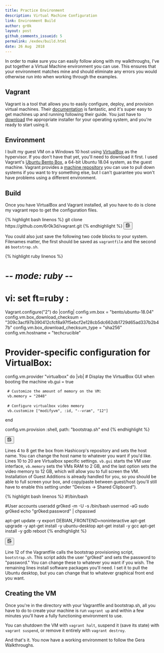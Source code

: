 ```yaml
---
title: Practice Environment
description: Virtual Machine Configuration
link: Environment Build
author: gr0k
layout: post
github_comments_issueid: 5
permalink: /exdev/build.html
date: 26 Aug  2018
---
```


In order to make sure you can easily follow along with my walkthroughs, I've put together a Virtual Machine environment you can use. This ensures that your environment matches mine and should eliminate any errors you would otherwise run into when working through the examples.

## Vagrant

Vagrant is a tool that allows you to easily configure, deploy, and provision virtual machines. Their [documentation](https://www.vagrantup.com/intro/index.html) is         fantastic, and it's super easy to get machines up and running following their guide. You just have to [download](https://www.vagrantup.com/downloads.html) the appropriate installer for your operating system, and you're ready to start using it.

## Environment

I built my guest VM on a Windows 10 host using [VirtualBox](https://www.virtualbox.org/) as the hypervisor. If you don't have that yet, you'll need to download it first. I used Vagrant's [Ubuntu Bento Box](https://app.vagrantup.com/bento/boxes/ubuntu-18.04), a 64-bit Ubuntu 18.04 system, as the guest machine. Vagrant provides a [machine repository](https://app.vagrantup.com/boxes/search) you can use to pull down systems if you want to try something else, but I can't guarantee you won't have problems using a different environment.

## Build

Once you have VirtualBox and Vagrant installed, all you have to do is clone my vagrant repo to get the configuration files.

<div class="code-container">
{% highlight bash linenos %}
git clone https://github.com/6r0k3d/vagrant.git
{% endhighlight %}

<button class="cbtn" data-clipboard-target=".code">
    <img src="/assets/images/clippy.svg" alt="Copy to clipboard" width="13">
</button>

</div>

You could also just save the following two code blocks to your system. Filenames matter, the first should be saved as `vagrantfile` and the second as `bootstrap.sh`.

<div class="code-container">
{% highlight ruby linenos %}

# -*- mode: ruby -*-
# vi: set ft=ruby :

Vagrant.configure("2") do |config|
  config.vm.box = "bento/ubuntu-18.04"
  config.vm.box_download_checksum = "309c3acf97b390412cfcf8a97f5ebcf2e128cb5dc662db1729d65ad337b2b47b"
  config.vm.box_download_checksum_type = "sha256"
  config.vm.hostname = "techcrucible"

  # Provider-specific configuration for VirtualBox:
  config.vm.provider "virtualbox" do |vb|
     # Display the VirtualBox GUI when booting the machine
     vb.gui = true

	 # Customize the amount of memory on the VM:
	 vb.memory = "2048"

	 # Configure virtualbox video memory
	 vb.customize ["modifyvm", :id, "--vram", "12"]
   end

   config.vm.provision :shell, path: "bootstrap.sh"
end
{% endhighlight %}

<button class="cbtn" data-clipboard-target=".code">
    <img src="/assets/images/clippy.svg" alt="Copy to clipboard" width="13">
</button>

</div>

Lines 4 to 8 get the box from Hashicorp's repository and sets the host name. You can change the host name to whatever you want if you'd like. Lines 10 to 20 are Virtualbox specific settings. `vb.gui` starts the VM user interface, `vb.memory`  sets the VMs RAM to 2 GB, and the last option sets the video memory to 12 GB, which will allow you to full screen the VM. Installation of Guest Additions is already handled for you, so you should be able to full screen your box, and copy/paste between guest/host (you'll still have to enable this setting under "Devices -> Shared Clipboard").

<div class="code-container">
{% highlight bash linenos %}
#!/bin/bash

#User accounts
useradd gr0ked -m -U -s /bin/bash
usermod -aG sudo gr0ked
echo "gr0ked:password" | chpasswd

apt-get update -y
export DEBIAN_FRONTEND=noninteractive
apt-get upgrade -y
apt-get install -y ubuntu-desktop
apt-get install -y gcc
apt-get install -y gdb
reboot
{% endhighlight %}

<button class="cbtn" data-clipboard-target=".code">
    <img src="/assets/images/clippy.svg" alt="Copy to clipboard" width="13">
</button>

</div>

Line 12 of the Vagrantfile calls the bootstrap provisioning script, `bootstrap.sh`. This script adds the user "gr0ked" and sets the password to "password." You can change these to whatever you want if you wish. The remaining lines install software packages you'll need. I set it to pull the Ubuntu desktop, but you can change that to whatever graphical front end you want.

## Creating the VM

Once you're in the directory with your Vagrantfile and bootstrap.sh, all you have to do to create your machine is run `vagrant up` and within a few minutes you'll have a fully functioning environment to use.

You can shutdown the VM with `vagrant halt`, suspend it (save its state) with `vagrant suspend`, or remove it entirely with `vagrant destroy`.

And that's it. You now have a working environment to follow the Gera Walkthroughs.
